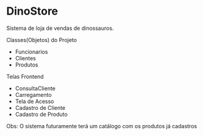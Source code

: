 ﻿# DinoStore
Sistema de loja de vendas de dinossauros.


Classes(Objetos) do Projeto

 - Funcionarios
 - Clientes
 - Produtos

Telas Frontend

 - ConsultaCliente
 - Carregamento
 - Tela de Acesso
 - Cadastro de Cliente
 - Cadastro de Produto

Obs:
O sistema futuramente terá um catálogo com os produtos já cadastros


